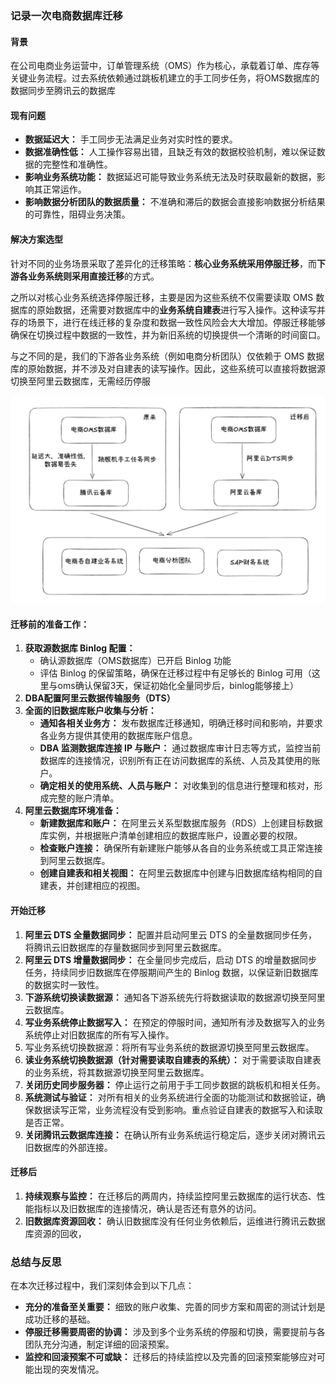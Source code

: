 ### 记录一次电商数据库迁移

#### 背景

在公司电商业务运营中，订单管理系统（OMS）作为核心，承载着订单、库存等关键业务流程。过去系统依赖通过跳板机建立的手工同步任务，将OMS数据库的数据同步至腾讯云的数据库

#### 现有问题

- **数据延迟大：** 手工同步无法满足业务对实时性的要求。
- **数据准确性低：** 人工操作容易出错，且缺乏有效的数据校验机制，难以保证数据的完整性和准确性。
- **影响业务系统功能：** 数据延迟可能导致业务系统无法及时获取最新的数据，影响其正常运作。
- **影响数据分析团队的数据质量：** 不准确和滞后的数据会直接影响数据分析结果的可靠性，阻碍业务决策。

#### 解决方案选型

针对不同的业务场景采取了差异化的迁移策略：**核心业务系统采用停服迁移**，而**下游各业务系统则采用直接迁移**的方式。

之所以对核心业务系统选择停服迁移，主要是因为这些系统不仅需要读取 OMS 数据库的原始数据，还需要对数据库中的**业务系统自建表**进行写入操作。这种读写并存的场景下，进行在线迁移的复杂度和数据一致性风险会大大增加。停服迁移能够确保在切换过程中数据的一致性，并为新旧系统的切换提供一个清晰的时间窗口。

与之不同的是，我们的下游各业务系统（例如电商分析团队）仅依赖于 OMS 数据库的原始数据，并不涉及对自建表的读写操作。因此，这些系统可以直接将数据源切换至阿里云数据库，无需经历停服

![dianshang](../../images/dianshang.png)

#### 迁移前的准备工作：

1. **获取源数据库 Binlog 配置：**
   - 确认源数据库（OMS数据库）已开启 Binlog 功能
   - 评估 Binlog 的保留策略，确保在迁移过程中有足够长的 Binlog 可用（这里与oms确认保留3天，保证初始化全量同步后，binlog能够接上）
2. **DBA配置阿里云数据传输服务（DTS）**
3. **全面的旧数据库账户收集与分析：**
   - **通知各相关业务方：** 发布数据库迁移通知，明确迁移时间和影响，并要求各业务方提供其使用的数据库账户信息。
   - **DBA 监测数据库连接 IP 与账户：** 通过数据库审计日志等方式，监控当前数据库的连接情况，识别所有正在访问数据库的系统、人员及其使用的账户。
   - **确定相关的使用系统、人员与账户：** 对收集到的信息进行整理和核对，形成完整的账户清单。
4. **阿里云数据库环境准备：**
   - **新建数据库和账户：** 在阿里云关系型数据库服务（RDS）上创建目标数据库实例，并根据账户清单创建相应的数据库账户，设置必要的权限。
   - **检查账户连接：** 确保所有新建账户能够从各自的业务系统或工具正常连接到阿里云数据库。
   - **创建自建表和相关视图：** 在阿里云数据库中创建与旧数据库结构相同的自建表，并创建相应的视图。

#### 开始迁移

1. **阿里云 DTS 全量数据同步：** 配置并启动阿里云 DTS 的全量数据同步任务，将腾讯云旧数据库的存量数据同步到阿里云数据库。
2. **阿里云 DTS 增量数据同步：** 在全量同步完成后，启动 DTS 的增量数据同步任务，持续同步旧数据库在停服期间产生的 Binlog 数据，以保证新旧数据库的数据实时一致性。
3. **下游系统切换读数据源：** 通知各下游系统先行将数据读取的数据源切换至阿里云数据库。
4. **写业务系统停止数据写入：** 在预定的停服时间，通知所有涉及数据写入的业务系统停止对旧数据库的所有写入操作。
5. 写业务系统切换数据源：将所有写业务系统的数据源切换至阿里云数据库。
6. **读业务系统切换数据源（针对需要读取自建表的系统）：** 对于需要读取自建表的业务系统，将其数据源切换至阿里云数据库。
7. **关闭历史同步服务器：** 停止运行之前用于手工同步数据的跳板机和相关任务。
8. **系统测试与验证：** 对所有相关的业务系统进行全面的功能测试和数据验证，确保数据读写正常，业务流程没有受到影响。重点验证自建表的数据写入和读取是否正常。
9. **关闭腾讯云数据库连接：** 在确认所有业务系统运行稳定后，逐步关闭对腾讯云旧数据库的外部连接。

#### 迁移后

1. **持续观察与监控：** 在迁移后的两周内，持续监控阿里云数据库的运行状态、性能指标以及旧数据库的连接情况，确认是否还有意外的访问。
2. **旧数据库资源回收：** 确认旧数据库没有任何业务依赖后，运维进行腾讯云数据库资源的回收，

### 总结与反思

在本次迁移过程中，我们深刻体会到以下几点：

- **充分的准备至关重要：** 细致的账户收集、完善的同步方案和周密的测试计划是成功迁移的基础。
- **停服迁移需要周密的协调：** 涉及到多个业务系统的停服和切换，需要提前与各团队充分沟通，制定详细的回滚预案。
- **监控和回滚预案不可或缺：** 迁移后的持续监控以及完善的回滚预案能够应对可能出现的突发情况。